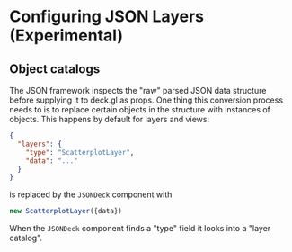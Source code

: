 # Configuring JSON Layers (Experimental)

## Object catalogs

The JSON framework inspects the "raw" parsed JSON data structure before supplying it to deck.gl as props. One thing this conversion process needs to is to replace certain objects in the structure with instances of objects. This happens by default for layers and views:

```json
{
  "layers": {
  	"type": "ScatterplotLayer",
  	"data": "..."
  }
}
```

is replaced by the `JSONDeck` component with

```js
new ScatterplotLayer({data})
```

When the `JSONDeck` component finds a "type" field it looks into a "layer catalog".
